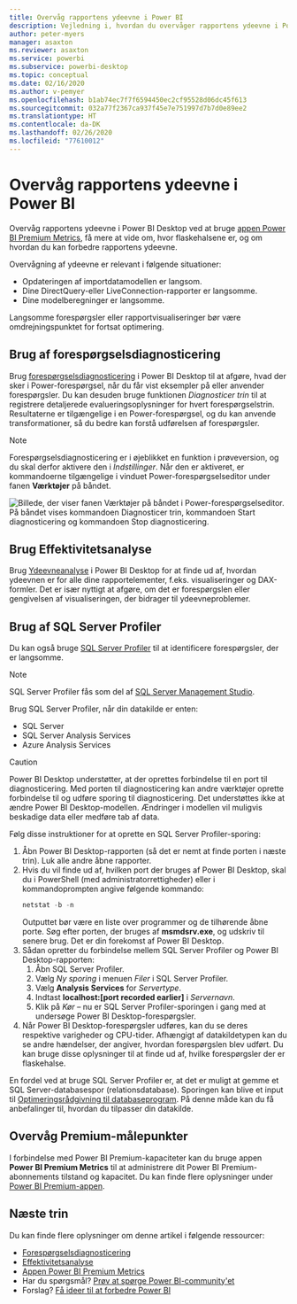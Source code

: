 ```yaml
---
title: Overvåg rapportens ydeevne i Power BI
description: Vejledning i, hvordan du overvåger rapportens ydeevne i Power BI.
author: peter-myers
manager: asaxton
ms.reviewer: asaxton
ms.service: powerbi
ms.subservice: powerbi-desktop
ms.topic: conceptual
ms.date: 02/16/2020
ms.author: v-pemyer
ms.openlocfilehash: b1ab74ec7f7f6594450ec2cf95528d06dc45f613
ms.sourcegitcommit: 032a77f2367ca937f45e7e751997d7b7d0e89ee2
ms.translationtype: HT
ms.contentlocale: da-DK
ms.lasthandoff: 02/26/2020
ms.locfileid: "77610012"
---
```

# <a name="monitor-report-performance-in-power-bi"></a>Overvåg rapportens ydeevne i Power BI

Overvåg rapportens ydeevne i Power BI Desktop ved at bruge [appen Power BI Premium Metrics](../service-premium-metrics-app.md), få mere at vide om, hvor flaskehalsene er, og om hvordan du kan forbedre rapportens ydeevne.

Overvågning af ydeevne er relevant i følgende situationer:

- Opdateringen af importdatamodellen er langsom.
- Dine DirectQuery-eller LiveConnection-rapporter er langsomme.
- Dine modelberegninger er langsomme.

Langsomme forespørgsler eller rapportvisualiseringer bør være omdrejningspunktet for fortsat optimering.

## <a name="use-query-diagnostics"></a>Brug af forespørgselsdiagnosticering

Brug [forespørgselsdiagnosticering](/power-query/QueryDiagnostics) i Power BI Desktop til at afgøre, hvad der sker i Power-forespørgsel, når du får vist eksempler på eller anvender forespørgsler. Du kan desuden bruge funktionen _Diagnosticer trin_ til at registrere detaljerede evalueringsoplysninger for hvert forespørgselstrin. Resultaterne er tilgængelige i en Power-forespørgsel, og du kan anvende transformationer, så du bedre kan forstå udførelsen af forespørgsler.

> [!NOTE]
> Forespørgselsdiagnosticering er i øjeblikket en funktion i prøveversion, og du skal derfor aktivere den i _Indstillinger_. Når den er aktiveret, er kommandoerne tilgængelige i vinduet Power-forespørgselseditor under fanen **Værktøjer** på båndet.

![Billede, der viser fanen Værktøjer på båndet i Power-forespørgselseditor. På båndet vises kommandoen Diagnosticer trin, kommandoen Start diagnosticering og kommandoen Stop diagnosticering.](media/monitor-report-performance/power-query-diagnotics.png)

## <a name="use-performance-analyzer"></a>Brug Effektivitetsanalyse

Brug [Ydeevneanalyse](../desktop-performance-analyzer.md) i Power BI Desktop for at finde ud af, hvordan ydeevnen er for alle dine rapportelementer, f.eks. visualiseringer og DAX-formler. Det er især nyttigt at afgøre, om det er forespørgslen eller gengivelsen af visualiseringen, der bidrager til ydeevneproblemer.

## <a name="use-sql-server-profiler"></a>Brug af SQL Server Profiler

Du kan også bruge [SQL Server Profiler](/sql/tools/sql-server-profiler/sql-server-profiler) til at identificere forespørgsler, der er langsomme.

> [!NOTE]
> SQL Server Profiler fås som del af [SQL Server Management Studio](/sql/ssms/download-sql-server-management-studio-ssms).

Brug SQL Server Profiler, når din datakilde er enten:

- SQL Server
- SQL Server Analysis Services
- Azure Analysis Services

> [!CAUTION]
> Power BI Desktop understøtter, at der oprettes forbindelse til en port til diagnosticering. Med porten til diagnosticering kan andre værktøjer oprette forbindelse til og udføre sporing til diagnosticering. Det understøttes ikke at ændre Power BI Desktop-modellen. Ændringer i modellen vil muligvis beskadige data eller medføre tab af data.

Følg disse instruktioner for at oprette en SQL Server Profiler-sporing:

1. Åbn Power BI Desktop-rapporten (så det er nemt at finde porten i næste trin). Luk alle andre åbne rapporter.
1. Hvis du vil finde ud af, hvilken port der bruges af Power BI Desktop, skal du i PowerShell (med administratorrettigheder) eller i kommandoprompten angive følgende kommando:
    ```powershell
    netstat -b -n
    ```
    Outputtet bør være en liste over programmer og de tilhørende åbne porte. Søg efter porten, der bruges af **msmdsrv.exe**, og udskriv til senere brug. Det er din forekomst af Power BI Desktop.
1. Sådan opretter du forbindelse mellem SQL Server Profiler og Power BI Desktop-rapporten:
    1. Åbn SQL Server Profiler.
    1. Vælg _Ny sporing_ i menuen _Filer_ i SQL Server Profiler.
    1. Vælg **Analysis Services** for _Servertype_.
    1. Indtast **localhost:[port recorded earlier]** i _Servernavn_.
    1. Klik på _Kør_ – nu er SQL Server Profiler-sporingen i gang med at undersøge Power BI Desktop-forespørgsler.
1. Når Power BI Desktop-forespørgsler udføres, kan du se deres respektive varigheder og CPU-tider. Afhængigt af datakildetypen kan du se andre hændelser, der angiver, hvordan forespørgslen blev udført. Du kan bruge disse oplysninger til at finde ud af, hvilke forespørgsler der er flaskehalse.

En fordel ved at bruge SQL Server Profiler er, at det er muligt at gemme et SQL Server-databasespor (relationsdatabase). Sporingen kan blive et input til [Optimeringsrådgivning til databaseprogram](/sql/relational-databases/performance/start-and-use-the-database-engine-tuning-advisor). På denne måde kan du få anbefalinger til, hvordan du tilpasser din datakilde.

## <a name="monitor-premium-metrics"></a>Overvåg Premium-målepunkter

I forbindelse med Power BI Premium-kapaciteter kan du bruge appen **Power BI Premium Metrics** til at administrere dit Power BI Premium-abonnements tilstand og kapacitet. Du kan finde flere oplysninger under [Power BI Premium-appen](../service-premium-metrics-app.md).

## <a name="next-steps"></a>Næste trin

Du kan finde flere oplysninger om denne artikel i følgende ressourcer:

- [Forespørgselsdiagnosticering](/power-query/QueryDiagnostics)
- [Effektivitetsanalyse](../desktop-performance-analyzer.md)
- [Appen Power BI Premium Metrics](../service-premium-metrics-app.md)
- Har du spørgsmål? [Prøv at spørge Power BI-community'et](https://community.powerbi.com/)
- Forslag? [Få ideer til at forbedre Power BI](https://ideas.powerbi.com/)
